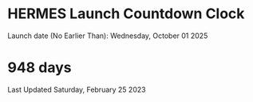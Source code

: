 # HERMES Launch Countdown Clock

Launch date (No Earlier Than): Wednesday, October 01 2025
# 948 days

Last Updated Saturday, February 25 2023